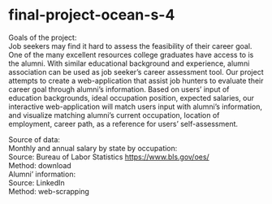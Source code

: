 # final-project-ocean-s-4

Goals of the project: \
Job seekers may find it hard to assess the feasibility of their career goal. One of the many excellent resources college graduates have access to is the alumni. With similar educational background and experience, alumni association can be used as job seeker’s career assessment tool.  Our project attempts to create a web-application that assist job hunters to evaluate their career goal through alumni’s information. Based on users’ input of education backgrounds, ideal occupation position, expected salaries, our interactive web-application will match users input with alumni’s information, and visualize matching alumni’s current occupation, location of employment, career path, as a reference for users’ self-assessment.

Source of data:\
Monthly and annual salary by state by occupation: \
Source: Bureau of Labor Statistics  https://www.bls.gov/oes/ \
Method: download \
Alumni’ information: \
Source: LinkedIn \
Method: web-scrapping 

